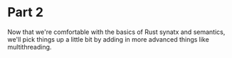 # Part 2

Now that we're comfortable with the basics of Rust synatx and semantics, we'll
pick things up a little bit by adding in more advanced things like
multithreading.
